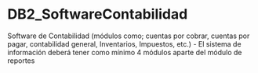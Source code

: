 # DB2_SoftwareContabilidad
Software de Contabilidad (módulos como; cuentas por cobrar, cuentas por pagar, contabilidad general, Inventarios, Impuestos, etc.) - El sistema de información deberá tener como mínimo 4 módulos aparte del módulo de reportes

